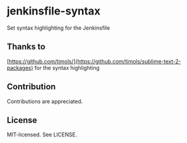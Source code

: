 jenkinsfile-syntax
======
Set syntax highlighting for the Jenkinsfile

Thanks to
------
[https://github.com/timols/](https://github.com/timols/sublime-text-2-packages) for the syntax highlighting

Contribution
------
Contributions are appreciated.

License
------
MIT-licensed. See LICENSE.
